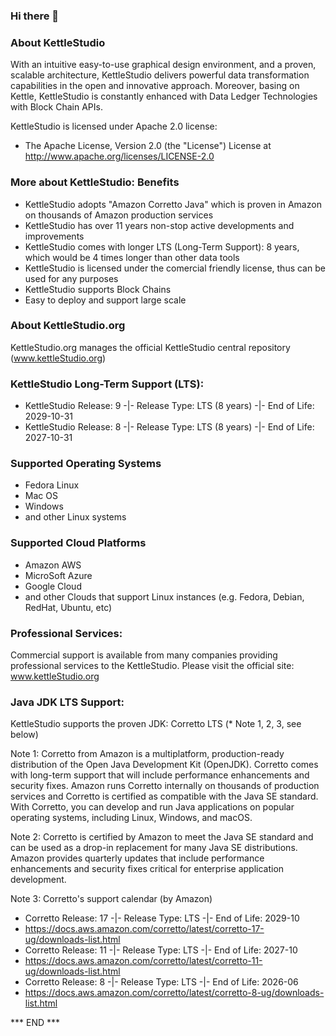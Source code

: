 ### Hi there 👋



### About KettleStudio

With an intuitive easy-to-use graphical design environment, and a proven, scalable architecture, KettleStudio delivers powerful data transformation capabilities in the open and innovative approach. Moreover, basing on Kettle, KettleStudio is constantly enhanced with Data Ledger Technologies with Block Chain APIs.  

KettleStudio is licensed under Apache 2.0 license: 
 - The Apache License, Version 2.0 (the "License") License at http://www.apache.org/licenses/LICENSE-2.0



### More about KettleStudio: Benefits
 - KettleStudio adopts "Amazon Corretto Java" which is proven in Amazon on thousands of Amazon production services
 - KettleStudio has over 11 years non-stop active developments and improvements
 - KettleStudio comes with longer LTS (Long-Term Support): 8 years, which would be 4 times longer than other data tools
 - KettleStudio is licensed under the  comercial friendly license, thus can be used for any purposes
 - KettleStudio supports Block Chains
 - Easy to deploy and support large scale



### About KettleStudio.org

KettleStudio.org manages the official KettleStudio central repository
(www.kettleStudio.org)



### KettleStudio Long-Term Support (LTS): 
- KettleStudio Release: 9 -|- Release Type: LTS (8 years) -|- End of Life: 2029-10-31  
- KettleStudio Release: 8 -|- Release Type: LTS (8 years) -|- End of Life: 2027-10-31



### Supported Operating Systems
- Fedora Linux 
- Mac OS
- Windows
- and other Linux systems



### Supported Cloud Platforms
- Amazon AWS
- MicroSoft Azure
- Google Cloud
- and other Clouds that support Linux instances (e.g. Fedora, Debian, RedHat, Ubuntu, etc)



### Professional Services:
Commercial support is available from many companies providing professional services to the KettleStudio.
Please visit the official site: www.kettleStudio.org



### Java JDK LTS Support:
KettleStudio supports the proven JDK: Corretto LTS (* Note 1, 2, 3, see below)

Note 1:
Corretto from Amazon is a multiplatform, production-ready distribution of the Open Java Development Kit (OpenJDK). Corretto comes with long-term support that will include performance enhancements and security fixes. Amazon runs Corretto internally on thousands of production services and Corretto is certified as compatible with the Java SE standard. With Corretto, you can develop and run Java applications on popular operating systems, including Linux, Windows, and macOS.

Note 2:
Corretto is certified by Amazon to meet the Java SE standard and can be used as a drop-in replacement for many Java SE distributions. Amazon provides quarterly updates that include performance enhancements and security fixes critical for enterprise application development.

Note 3:
Corretto's support calendar (by Amazon)
- Corretto Release: 17 -|- Release Type: LTS -|- End of Life: 2029-10
- https://docs.aws.amazon.com/corretto/latest/corretto-17-ug/downloads-list.html
- Corretto Release: 11 -|- Release Type: LTS -|- End of Life: 2027-10
- https://docs.aws.amazon.com/corretto/latest/corretto-11-ug/downloads-list.html
- Corretto Release:  8 -|- Release Type: LTS -|- End of Life: 2026-06
- https://docs.aws.amazon.com/corretto/latest/corretto-8-ug/downloads-list.html

*** END ***

